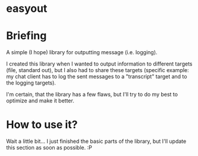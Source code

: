 # easyout

# Briefing

A simple (I hope) library for outputting message (i.e. logging).

I created this library when I wanted to output information to different targets (file, standard out), but I also had to share these targets (specific example: my chat client has to log the sent messages to a "transcript" target and to the logging targets).

I'm certain, that the library has a few flaws, but I'll try to do my best to optimize and make it better.

# How to use it?

Wait a little bit... I just finished the basic parts of the library, but I'll update this section as soon as possible. :P